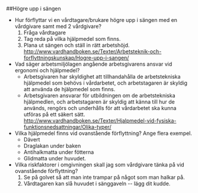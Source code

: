 ##Högre upp i sängen

* Hur förflyttar vi en vårdtagare/brukare högre upp i sängen med en vårdgivare samt med 2 vårdgivare?
  1. Fråga vårdtagare
  2. Tag reda på vilka hjälpmedel som finns.
  3. Plana ut sängen och ställ in rätt arbetshöjd. http://www.vardhandboken.se/Texter/Arbetsteknik-och-forflyttningskunskap/Hogre-upp-i-sangen/
* Vad säger arbetsmiljölagen angående arbetsgivarens ansvar vid ergonomi och hjälpmedel?
  * Arbetsgivaren har skyldighet att tillhandahålla de arbetstekniska hjälpmedel som behövs i vårdarbetet, och arbetstagaren är skyldig att använda de hjälpmedel som finns.
  * Arbetsgivaren ansvarar för utbildningen om de arbetstekniska hjälpmedlen, och arbetstagaren är skyldig att känna till hur de används, rengörs och underhålls för att vårdarbetet ska kunna utföras på ett säkert sätt. http://www.vardhandboken.se/Texter/Hjalpmedel-vid-fysiska-funktionsnedsattningar/Olika-typer/
* Vilka hjälpmedel finns vid ovanstående förflyttning? Ange flera exempel.
  * Dävert
  * Draglakan under baken
  * Antihalkmatta under fötterna
  * Glidmatta under huvudet.
* Vilka riskfaktorer i omgivningen skall jag som vårdgivare tänka på vid ovanstående förflyttning?
  1. Se på golvet så att man inte trampar på något som man halkar på.
  2. Vårdtagaren kan slå huvudet i sänggaveln -- lägg dit kudde.
